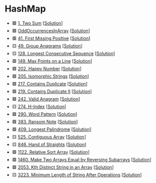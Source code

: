 # HashMap

- 🟩 [1. Two Sum](https://leetcode.com/problems/two-sum/) [[Solution](./1.two-sum.md)]
- 🟩 [OddOccurrencesInArray](https://app.codility.com/programmers/lessons/2-arrays/odd_occurrences_in_array/) [[Solution](./OddOccurrencesInArray.md)]
- 🟥 [41. First Missing Positive](https://leetcode.com/problems/first-missing-positive/) [[Solution](./41.first-missing-positive.md)]
- 🟨 [49. Group Anagrams](https://leetcode.com/problems/group-anagrams/) [[Solution](./49.group-anagrams.md)]
- 🟨 [128. Longest Consecutive Sequence](https://leetcode.com/problems/longest-consecutive-sequence/) [[Solution](./128.longest-consecutive-sequence.md)]
- 🟥 [149. Max Points on a Line](https://leetcode.com/problems/max-points-on-a-line/) [[Solution](./149.max-points-on-a-line.md)]
- 🟩 [202. Happy Number](https://leetcode.com/problems/happy-number/) [[Solution](./202.happy-number.md)]
- 🟩 [205. Isomorphic Strings](https://leetcode.com/problems/isomorphic-strings/) [[Solution](./205.isomorphic-strings.md)]
- 🟩 [217. Contains Duplicate](https://leetcode.com/problems/contains-duplicate/) [[Solution](./217.contains-duplicate.md)]
- 🟩 [219. Contains Duplicate II](https://leetcode.com/problems/contains-duplicate-ii/) [[Solution](./219.contains-duplicate-ii.md)]
- 🟩 [242. Valid Anagram](https://leetcode.com/problems/valid-anagram/) [[Solution](./242.valid-anagram.md)]
- 🟨 [274. H-Index](https://leetcode.com/problems/h-index/) [[Solution](./274.h-index.md)]
- 🟩 [290. Word Pattern](https://leetcode.com/problems/word-pattern/) [[Solution](./290.word-pattern.md)]
- 🟩 [383. Ransom Note](https://leetcode.com/problems/ransom-note/) [[Solution](./383.ransom-note.md)]
- 🟩 [409. Longest Palindrome](https://leetcode.com/problems/longest-palindrome/) [[Solution](./409.longest-palindrome.md)]
- 🟨 [525. Contiguous Array](https://leetcode.com/problems/contiguous-array/) [[Solution](./525.contiguous-array.md)]
- 🟨 [846. Hand of Straights](https://leetcode.com/problems/hand-of-straights/) [[Solution](./846.hand-of-straights.md)]
- 🟩 [1122. Relative Sort Array](https://leetcode.com/problems/relative-sort-array/) [[Solution](./1122.relative-sort-array.md)]
- 🟩 [1460. Make Two Arrays Equal by Reversing Subarrays](https://leetcode.com/problems/make-two-arrays-equal-by-reversing-subarrays/) [[Solution](./1460.make-two-arrays-equal-by-reversing-subarrays.md)]
- 🟩 [2053. Kth Distinct String in an Array](https://leetcode.com/problems/kth-distinct-string-in-an-array/) [[Solution](./2053.kth-distinct-string-in-an-array.md)]
- 🟨 [3223. Minimum Length of String After Operations](https://leetcode.com/problems/minimum-length-of-string-after-operations/) [[Solution](./3223.minimum-length-of-string-after-operations.md)]
